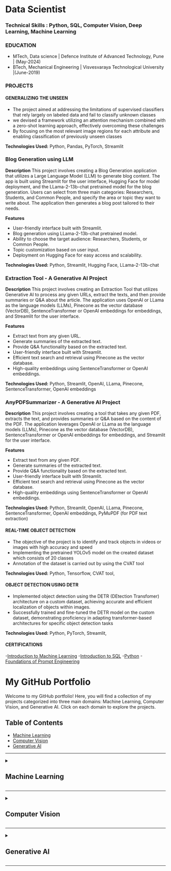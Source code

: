 # Data Scientist

### Technical Skills : Python, SQL, Computer Vision, Deep Learning, Machine Learning

### EDUCATION
- MTech, Data science | Defence Institute of Advanced Technology, Pune | (May-2024)
- BTech, Mechanical Engineering | Visvesvaraya Technological University |(June-2019)

### PROJECTS
#### GENERALIZING THE UNSEEN
- The project aimed at addressing the limitations of supervised classifiers that rely largely
on labeled data and fail to classify unknown classes
- we devised a framework utilizing an attention mechanism combined
with a zero-shot learning approach, effectively overcoming these
challenges
- By focusing on the most relevant image regions for each attribute and
enabling classification of previously unseen classes

**Technologies Used:** Python, Pandas, PyTorch, Streamlit

### Blog Generation using LLM 

**Description**
This project involves creating a Blog Generation application that utilizes a Large Language Model (LLM) to generate blog content. The app is built using Streamlit for the user interface, Hugging Face for model deployment, and the LLama-2-13b-chat pretrained model for the blog generation. Users can select from three main categories: Researchers, Students, and Common People, and specify the area or topic they want to write about. The application then generates a blog post tailored to their needs.

**Features**
- User-friendly interface built with Streamlit.
- Blog generation using LLama-2-13b-chat pretrained model.
- Ability to choose the target audience: Researchers, Students, or Common People.
- Topic customization based on user input.
- Deployment on Hugging Face for easy access and scalability.

**Technologies Used:** Python, Streamlit, Hugging Face, LLama-2-13b-chat

### Extraction Tool - A Generative AI Project

**Description**
This project involves creating an Extraction Tool that utilizes Generative AI to process any given URLs, extract the texts, and then provide summaries or Q&A about the article. The application uses OpenAI or LLama as the language models (LLMs), Pinecone as the vector database (VectorDB), SentenceTransformer or OpenAI embeddings for embeddings, and Streamlit for the user interface.

**Features**
- Extract text from any given URL.
- Generate summaries of the extracted text.
- Provide Q&A functionality based on the extracted text.
- User-friendly interface built with Streamlit.
- Efficient text search and retrieval using Pinecone as the vector database.
- High-quality embeddings using SentenceTransformer or OpenAI embeddings.

**Technologies Used:** Python, Streamlit, OpenAI, LLama, Pinecone, SentenceTransformer, OpenAI embeddings

### AnyPDFSummarizer - A Generative AI Project

**Description**
This project involves creating a tool that takes any given PDF, extracts the text, and provides summaries or Q&A based on the content of the PDF. The application leverages OpenAI or LLama as the language models (LLMs), Pinecone as the vector database (VectorDB), SentenceTransformer or OpenAI embeddings for embeddings, and Streamlit for the user interface.

**Features**
- Extract text from any given PDF.
- Generate summaries of the extracted text.
- Provide Q&A functionality based on the extracted text.
- User-friendly interface built with Streamlit.
- Efficient text search and retrieval using Pinecone as the vector database.
- High-quality embeddings using SentenceTransformer or OpenAI embeddings.

**Technologies Used:** Python, Streamlit, OpenAI, LLama, Pinecone, SentenceTransformer, OpenAI embeddings, PyMuPDF (for PDF text extraction)

#### REAL-TIME OBJECT DETECTION
- The objective of the project is to identify and track objects in videos
or images with high accuracy and speed
- Implementing the pretrained YOLOv5 model on the created dataset
which consists of 20 classes
- Annotation of the dataset is carried out by using the CVAT tool

**Technologies Used:** Python, Tensorflow, CVAT tool, 

#### OBJECT DETECTION USING DETR
- Implemented object detection using the DETR (DEtection
Transfomer) architecture on a custom dataset, achieving accurate and
efficient localization of objects within images.
- Successfully trained and fine-tuned the DETR model on the custom
dataset, demonstrating proficiency in adapting transformer-based
architectures for specific object detection tasks

**Technologies Used:** Python, PyTorch, Streamlit, 


#### CERTIFICATIONS
-[Introduction to Machine Learning](https://drive.google.com/file/d/1kBjCUK7DcbymKpsxX9pHygBSyZYMDdHK/view) 
-[Introduction to SQL](https://drive.google.com/file/d/1PjvFsUoR1DglChIB1wsthygIBwj2X-N0/view)
-[Python](https://drive.google.com/file/d/1b3inlTetiTyrAQlV76pfdwcUcAVyKNqD/view)
-[Foundations of Prompt Engineering](https://drive.google.com/file/d/15wq75jZnbA19F8nPZ6lWF_GXfUHdlOEn/view?usp=sharing)



# My GitHub Portfolio

Welcome to my GitHub portfolio! Here, you will find a collection of my projects categorized into three main domains: Machine Learning, Computer Vision, and Generative AI. Click on each domain to explore the projects.

## Table of Contents
- [Machine Learning](#machine-learning)
- [Computer Vision](#computer-vision)
- [Generative AI](#generative-ai)

---

<details>
<summary id="machine-learning"><h2>Machine Learning</h2></summary>

### 1. **Sales Prediction Model**

**Description:** A machine learning model to predict sales based on historical data. It uses various regression techniques to forecast future sales, helping businesses to plan inventory and marketing strategies effectively.

**Technologies Used:** Python, Pandas, Scikit-Learn, Matplotlib

**Features:**
- Data preprocessing and visualization
- Multiple regression models (Linear Regression, Random Forest, etc.)
- Model evaluation and selection

**Repository Link:** [Sales Prediction Model](https://github.com/yourusername/sales-prediction-model)

---

### 2. **Customer Segmentation**

**Description:** This project involves segmenting customers based on their purchasing behavior using clustering algorithms. It helps businesses to target specific groups for marketing campaigns.

**Technologies Used:** Python, Pandas, Scikit-Learn, Matplotlib, Seaborn

**Features:**
- Data preprocessing and visualization
- Clustering using K-Means, Hierarchical Clustering
- Interpretation of clusters

**Repository Link:** [Customer Segmentation](https://github.com/yourusername/customer-segmentation)

</details>

---

<details>
<summary id="computer-vision"><h2>Computer Vision</h2></summary>

### 1. **Object Detection System**

**Description:** A real-time object detection system using deep learning. The system can detect and classify objects in images and videos, making it suitable for various applications like surveillance and autonomous vehicles.

**Technologies Used:** Python, TensorFlow, OpenCV, YOLO

**Features:**
- Real-time object detection
- Pre-trained YOLO model
- Custom object training

**Repository Link:** [Object Detection System](https://github.com/yourusername/object-detection-system)

---

### 2. **Image Classification**

**Description:** This project involves building an image classification model using convolutional neural networks (CNNs). The model classifies images into predefined categories with high accuracy.

**Technologies Used:** Python, TensorFlow, Keras, OpenCV

**Features:**
- Data augmentation and preprocessing
- Building and training CNN model
- Model evaluation and testing



</details>

---

<details>
<summary><h2>Generative AI</h2></summary>

### 1. **Blog Generation using LLM**

**Description:** This project involves creating a Blog Generation application that utilizes a Large Language Model (LLM) to generate blog content. The app is built using Streamlit for the user interface, Hugging Face for model deployment, and the LLama-2-13b-chat pretrained model for the blog generation. Users can select from three main categories: Researchers, Students, and Common People, and specify the area or topic they want to write about. The application then generates a blog post tailored to their needs.

**Technologies Used:** Python, Streamlit, Hugging Face, LLama-2-13b-chat

**Repository Link:** [Blog Generation using LLM](https://github.com/yourusername/blog-generation-llm)

---

### 2. **Extraction Tool - A Generative AI Project**

**Description:** This project involves creating an Extraction Tool that utilizes Generative AI to process any given URLs, extract the texts, and then provide summaries or Q&A about the article. The application uses OpenAI or LLama as the language models (LLMs), Pinecone as the vector database (VectorDB), SentenceTransformer or OpenAI embeddings for embeddings, and Streamlit for the user interface.

**Technologies Used:** Python, Streamlit, OpenAI, LLama, Pinecone, SentenceTransformer, OpenAI embeddings

**Repository Link:** [Extraction Tool](https://github.com/yourusername/extraction-tool)

---

### 3. **AnyPDFSummarizer - A Generative AI Project**

**Description:** This project involves creating a tool that takes any given PDF, extracts the text, and provides summaries or Q&A based on the content of the PDF. The application leverages OpenAI or LLama as the language models (LLMs), Pinecone as the vector database (VectorDB), SentenceTransformer or OpenAI embeddings for embeddings, and Streamlit for the user interface.

**Technologies Used:** Python, Streamlit, OpenAI, LLama, Pinecone, SentenceTransformer, OpenAI embeddings, PyMuPDF (for PDF text extraction)

**Repository Link:** [AnyPDFSummarizer](https://github.com/yourusername/anypdfsummarizer)

</details>

---

